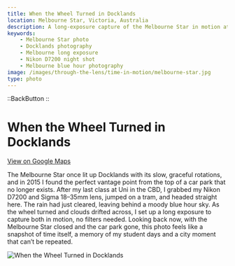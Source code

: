 ```yaml
---
title: When the Wheel Turned in Docklands
location: Melbourne Star, Victoria, Australia
description: A long-exposure capture of the Melbourne Star in motion at blue hour, shot from a vanished vantage point in Docklands back in 2015.
keywords:
    - Melbourne Star photo
    - Docklands photography
    - Melbourne long exposure
    - Nikon D7200 night shot
    - Melbourne blue hour photography
image: /images/through-the-lens/time-in-motion/melbourne-star.jpg
type: photo
---
```


::BackButton
::

# When the Wheel Turned in Docklands

<a href="https://www.google.com/maps/search/?api=1&query=Melbourne+Star,+Victoria,+Australia" target="_blank" rel="noopener noreferrer">View on Google Maps</a>

The Melbourne Star once lit up Docklands with its slow, graceful rotations, and in 2015 I found the perfect vantage point from the top of a car park that no longer exists. After my last class at Uni in the CBD, I grabbed my Nikon D7200 and Sigma 18–35mm lens, jumped on a tram, and headed straight here. The rain had just cleared, leaving behind a moody blue hour sky. As the wheel turned and clouds drifted across, I set up a long exposure to capture both in motion, no filters needed. Looking back now, with the Melbourne Star closed and the car park gone, this photo feels like a snapshot of time itself, a memory of my student days and a city moment that can’t be repeated.

![When the Wheel Turned in Docklands](/images/through-the-lens/time-in-motion/melbourne-star.jpg)

<div class="mb-8"></div>

